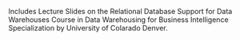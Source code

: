 Includes Lecture Slides on the Relational Database Support for Data Warehouses Course in Data Warehousing for Business Intelligence Specialization by University of Colarado Denver.